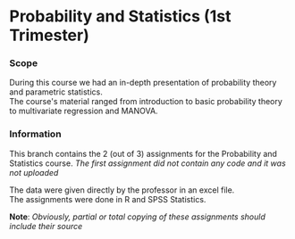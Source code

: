 # Probability and Statistics (1st Trimester)

### Scope
During this course we had an in-depth presentation of probability theory and parametric statistics. <br> The course's material ranged from introduction to basic probability theory to multivariate regression and MANOVA. 

### Information
This branch contains the 2 (out of 3) assignments for the Probability and Statistics course.
*The first assignment did not contain any code and it was not uploaded*

The data were given directly by the professor in an excel file. <br>
The assignments were done in R and SPSS Statistics.


**Note**: *Obviously, partial or total copying of these assignments should include their source*
